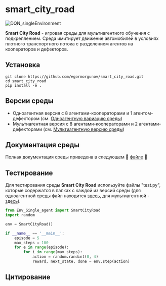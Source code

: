 # smart_city_road
 
 ![DQN_singleEnvironment](https://github.com/egormorgunov/smart_city_road/assets/108347547/a7ebe5f8-f095-4e47-8f6d-ff070e445d99)

 **Smart City Road** - игровая среды для мультиагентного обучения с подкреплением. Среда имитирует движение автомобилей в условиях плотного транспортного потока с разделением агентов на кооператоров и дефекторов.

 ## Установка
```
git clone https://github.com/egormorgunov/smart_city_road.git
cd smart_city_road
pip install -e .
```
## Версии среды
- Одноагентная версия с 8 агентами-кооператорами и 1 агентом-дефектором (см. [Одноагентную вариацию среды](single-agent-env/Env_Single_agent.py))
- Мультиагентная версия с 8 агентами-кооператорами и 2 агентами-дефекторами (см. [Мультиагентную версию среды](multi-agent-env/Env_Multi_agent.py))

## Документация среды
Полная документация среды приведена в следующем :taxi: [файле](Environment_Documentation.pdf) :taxi:

## Тестирование

Для тестирования среды **Smart City Road** используйте файлы "test.py", которые содержатся в папках с каждой из версий среды (для одноагентной среды файл находится [здесь](single-agent-env/test.py), для мультиагентной - [здесь](multi-agent-env/test.py)).

```python
from Env_Single_agent import SmartCityRoad
import random

env = SmartCityRoad()

if __name__ == '__main__':
    episode = 5
    max_steps = 100
    for e in range(episode):
        for i in range(max_steps):
            action = random.randint(0, 4)
            reward, next_state, done = env.step(action)
```

## Цитирование

